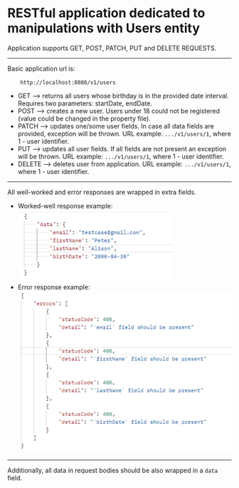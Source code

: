 # RESTful application dedicated to manipulations with Users entity

Application supports GET, POST, PATCH, PUT and DELETE REQUESTS.
 ___

Basic application url is:

        http://localhost:8080/v1/users

* GET --> returns all users whose birthday is in the provided date interval.
  Requires two parameters: startDate, endDate.
* POST --> creates a new user.
  Users under 18 could not be registered (value could be changed in the property file).
* PATCH --> updates one/some user fields.
  In case all data fields are provided, exception will be thrown.
  URL example: `.../v1/users/1`, where 1 - user identifier.
* PUT --> updates all user fields.
  If all fields are not present an exception will be thrown.
  URL example: `.../v1/users/1`, where 1 - user identifier.
* DELETE --> deletes user from application.
  URL example: `.../v1/users/1`, where 1 - user identifier.
___ 

All well-worked and error responses are wrapped in extra fields.
* Worked-well response example:
  ![well-worker.png](well-worked.png)
* Error response example:
  ![error-response.png](error-response.png)

___

Additionally, all data in request bodies should be also wrapped in a `data` field.